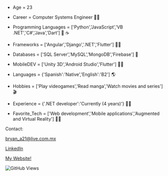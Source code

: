 
- Age = 23

- Career = Computer Systems Engineer 👨‍💻

- Programming Languages = ['Python','JavaScript','VB .NET','C#','Java','Dart'] 🐍 ☕

- Frameworks = ['Angular','Django','.NET','Flutter'] 👨‍💻

- Databases = ['SQL Server','MySQL','MongoDB','Firebase'] 🐬

- MobileDEV = ['Unity 3D','Android Studio','Flutter'] 👨‍💻

- Languages = {'Spanish':'Native','English':'B2'] 🌎

- Hobbies = ['Play videogames','Read manga','Watch movies and series'] 🎬

- Experience = {'.NET developer':'Currently (4 years)'} 👨‍💻

- Favorite_Tech = ['Web development','Mobile applications','Augmented and Virtual Reality'] 👨‍💻

Contact:

bryan_a21@live.com.mx

[LinkedIn](https://www.linkedin.com/in/bryan-balderas-07196a172/)

[My Website!](https://www.bryanbalderas.com/)

![GitHub Views](https://komarev.com/ghpvc/?username=bryanbalderas)



